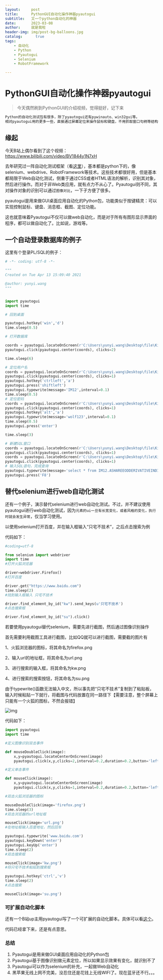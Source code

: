 ```yaml
---
layout:     post
title:      PythonGUI自动化操作神器pyautogui
subtitle:   又一个python自动化的神器
date:       2023-03-08
author:     就是我啦
header-img: img/post-bg-balloons.jpg
catalog: 	  true
tags:
    - 自动化   
    - Python  
    - Pyautogui
    - Selenium    
    - RobotFramework

---
```


# PythonGUI自动化操作神器pyautogui

> 今天偶然刷到PythonGUI的介绍视频，觉得挺好，记下来

```sh
Python的自动化测试包有很多，除了pyautogui还有pywinauto、win32gui等。
相对pyautogui用的更多一些，直接通过屏幕定位来操作鼠标和键盘，不用抓取窗口句柄等结构，简单粗暴方便
```

## 缘起

今天B站上偶尔看到了这个视频：https://www.bilibili.com/video/BV1844y1N7xH

去年研究过一阵自动化测试框架（看[这里](https://syj.gummi.top/2022/04/25/%E8%87%AA%E5%8A%A8%E5%8C%96%E6%B5%8B%E8%AF%95%E6%A1%86%E6%9E%B6RF/)），基本都是python下的，像selenium、webdrive、RobotFramework等技术。这些技术都很好用，但是基本都局限于Web自动化测试，侧重于通过CSS或者HTML语法的解析，识别其对象，然后进行操作。而对于非Web类应用，就有点力不从心了。Pyautogui则不同，其对操作对象的识别可以通过```图像对比```，一下子方便了很多。

pyautogui是用来做GUI桌面应用自动化的Python包，功能类似于按键精灵：可以实现控制鼠标、键盘、消息框、截图、定位功能。

这也就意味着Pyautogui不仅可以做web自动化，而是对于所有有图形显示界面的程序，都可以做自动化了。比如说，游戏等。

## 一个自动登录数据库的例子
这里有个登录PL/SQL的例子：

```python
# -*- coding: utf-8 -*-

"""
Created on Tue Apr 13 15:09:40 2021

@author: yunyi.wang
"""


import pyautogui
import time

# 回到桌面

pyautogui.hotkey('win','d')
time.sleep(0.5)

# 打开数据库

coords = pyautogui.locateOnScreen(r'C:\Users\yunyi.wang\Desktop\file\Kingstar_files\自动化报表RPA需求\PLSQL.png')
pyautogui.click(pyautogui.center(coords), clicks=2)

time.sleep(6)

# 定位用户名
coords = pyautogui.locateOnScreen(r'C:\Users\yunyi.wang\Desktop\file\Kingstar_files\自动化报表RPA需求\username.png')
pyautogui.click(pyautogui.center(coords), clicks=1)
pyautogui.hotkey('ctrlleft','a')
pyautogui.press('shiftleft')
pyautogui.typewrite(message='IM12',interval=0.1)
time.sleep(0.5)
# 定位密码
coords = pyautogui.locateOnScreen(r'C:\Users\yunyi.wang\Desktop\file\Kingstar_files\自动化报表RPA需求\password.png')
pyautogui.click(pyautogui.center(coords), clicks=1)
pyautogui.hotkey('alt','a')
pyautogui.typewrite(message='wolf123',interval=0.1)
time.sleep(0.5)
pyautogui.press('enter')

time.sleep(3)

# 新建SQL窗口
coords = pyautogui.locateOnScreen(r'C:\Users\yunyi.wang\Desktop\file\Kingstar_files\自动化报表RPA需求\PLSQL_new.png')
pyautogui.click(pyautogui.center(coords), clicks=1)
coords = pyautogui.locateOnScreen(r'C:\Users\yunyi.wang\Desktop\file\Kingstar_files\自动化报表RPA需求\PLSQL_SQLwin.png')
pyautogui.click(pyautogui.center(coords), clicks=1)
# 输入SQL语句，完成查询
pyautogui.typewrite(message='select * from IM12.ASHAREEODDERIVATIVEINDICATOR',interval=0.05)
pyautogui.press('F8')


```



## 替代selenium进行web自动化测试

还有一个例子，演示替代selenium进行web自动化测试。不过，并不建议使用pyautogui进行web自动化测试，因为```元素的ui一旦有长宽变化，或者风格的变化，执行时就会发生异常```，仅当学习使用。

以使用selenium打开百度，并在输入框输入“只宅不技术”，之后点击搜索为例

代码如下：

```python
#coding=utf-8

from selenium import webdriver
import time
#打开火狐浏览器

driver=webdriver.Firefox()
#打开百度

driver.get("https://www.baidu.com")
time.sleep(2)
#找到输入框输入 只宅不技术

driver.find_element_by_id("kw").send_keys(u'只宅不技术')
#点击搜索框

driver.find_element_by_id("su").click()

```

若要使用pyautogui替代selenium，需要先进行截图，然后通过图像识别操作

首先需要利用截图工具进行截图，比如QQ就可以进行截图，需要截的图片有

1、火狐浏览器的图标，将其命名为firefox.png

2、输入url的地址框，将其命名为url.png

3、进行搜索的输入框，将其命名为kw.png

4、进行搜索的搜索按钮，将其命名为su.png

由于typewrite()函数无法输入中文，所以事先把“只宅不技术”复制到了粘贴板，输入时候粘贴一下就行，将截图与代码放置在同一路径下【需要注意，整个屏幕上只能有一个火狐的图标，不然会报错】

![img](https://img-blog.csdnimg.cn/37cb3226cd8147428e35105d4700b491.png)

代码如下：

```python
import pyautogui
import time

#定义图像识别双击事件

def mouseDoubleClick(image):
    x,y=pyautogui.locateCenterOnScreen(image)
    pyautogui.click(x,y,clicks=2,interval=0.2,duration=0.2,button='left')

#定义单击事件

def mouseClick(image):
    x,y=pyautogui.locateCenterOnScreen(image)
    pyautogui.click(x,y,clicks=1,interval=0.2,duration=0.2,button='left')

#双击火狐浏览器的图标

mouseDoubleClick(image='firefox.png')
time.sleep(3)
#双击浏览器的url地址框

mouseClick(image='url.png')
#在地址框输入百度地址，然后回车

pyautogui.typewrite('www.baidu.com')
pyautogui.keyDown('enter')
pyautogui.keyUp('enter')
time.sleep(2)
#双击搜索框

mouseClick(image='kw.png')
#将只宅不技术粘贴到搜索框

pyautogui.hotkey('ctrl','v')
time.sleep(2)
#点击搜索

mouseClick(image='su.png')

```

### 可扩展自动化脚本

还有一个B站up主用pyautogui写了一个可扩展的自动化脚本。具体可以看[这个](https://www.bilibili.com/video/BV1T34y1o73U)。

代码已经拿下来，还是有点意思。

### 总结

1. Pyautogui是用来做GUI桌面应用自动化的Python包
1. Pyautogui基于图像识别做元素定位，所以如果显示效果有变化，就识别不了
1. Pyautogui可以作为selenium的补充，一起做Web自动化
1. 黑苹果无线上网不完美，没忍住还是花钱上无线WIFI了。现在蓝牙还不行。。。
